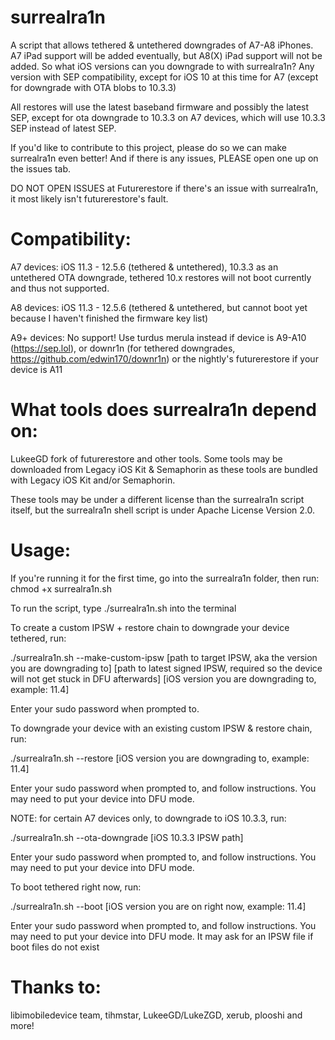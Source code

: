 # surrealra1n

A script that allows tethered & untethered downgrades of A7-A8 iPhones. A7 iPad support will be added eventually, but A8(X) iPad support will not be added.
So what iOS versions can you downgrade to with surrealra1n? Any version with SEP compatibility, except for iOS 10 at this time for A7 (except for downgrade with OTA blobs to 10.3.3)

All restores will use the latest baseband firmware and possibly the latest SEP, except for ota downgrade to 10.3.3 on A7 devices, which will use 10.3.3 SEP instead of latest SEP.

If you'd like to contribute to this project, please do so we can make surrealra1n even better!
And if there is any issues, PLEASE open one up on the issues tab.

DO NOT OPEN ISSUES at Futurerestore if there's an issue with surrealra1n, it most likely isn't futurerestore's fault.

# Compatibility:

A7 devices: iOS 11.3 - 12.5.6 (tethered & untethered), 10.3.3 as an untethered OTA downgrade, tethered 10.x restores will not boot currently and thus not supported.

A8 devices: iOS 11.3 - 12.5.6 (tethered & untethered, but cannot boot yet because I haven't finished the firmware key list)

A9+ devices: No support! Use turdus merula instead if device is A9-A10 (https://sep.lol), or downr1n (for tethered downgrades, https://github.com/edwin170/downr1n) or the nightly's futurerestore if your device is A11

# What tools does surrealra1n depend on:

LukeeGD fork of futurerestore and other tools. Some tools may be downloaded from Legacy iOS Kit & Semaphorin as these tools are bundled with Legacy iOS Kit and/or Semaphorin.

These tools may be under a different license than the surrealra1n script itself, but the surrealra1n shell script is under Apache License Version 2.0.

# Usage:

If you're running it for the first time, go into the surrealra1n folder, then run: chmod +x surrealra1n.sh

To run the script, type ./surrealra1n.sh into the terminal

To create a custom IPSW + restore chain to downgrade your device tethered, run:

./surrealra1n.sh --make-custom-ipsw [path to target IPSW, aka the version you are downgrading to] [path to latest signed IPSW, required so the device will not get stuck in DFU afterwards] [iOS version you are downgrading to, example: 11.4]

Enter your sudo password when prompted to.

To downgrade your device with an existing custom IPSW & restore chain, run:

./surrealra1n.sh --restore [iOS version you are downgrading to, example: 11.4]

Enter your sudo password when prompted to, and follow instructions. You may need to put your device into DFU mode.

NOTE: for certain A7 devices only, to downgrade to iOS 10.3.3, run:

./surrealra1n.sh --ota-downgrade [iOS 10.3.3 IPSW path]

Enter your sudo password when prompted to, and follow instructions. You may need to put your device into DFU mode.

To boot tethered right now, run:

./surrealra1n.sh --boot [iOS version you are on right now, example: 11.4]

Enter your sudo password when prompted to, and follow instructions. You may need to put your device into DFU mode. It may ask for an IPSW file if boot files do not exist

# Thanks to:

libimobiledevice team, tihmstar, LukeeGD/LukeZGD, xerub, plooshi and more!
